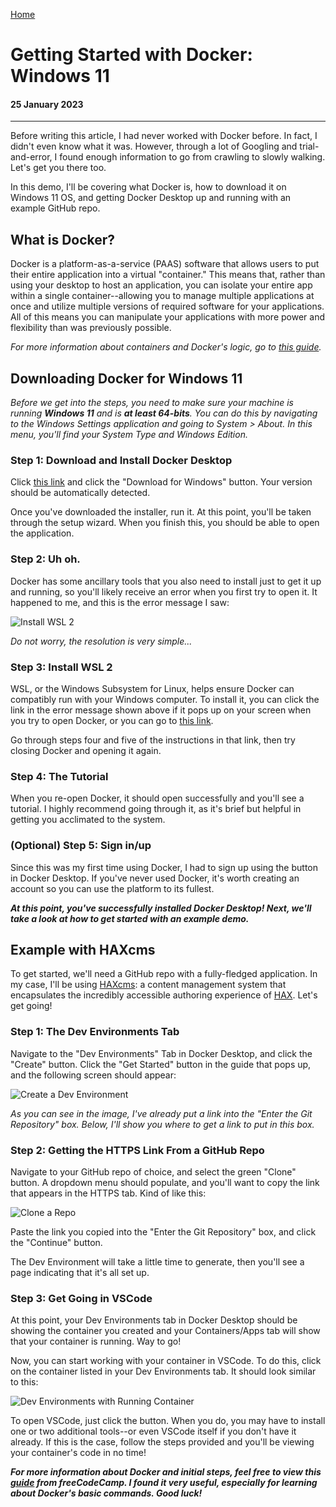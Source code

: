 <a href="../index.html">Home</a>

# Getting Started with Docker: Windows 11

#### 25 January 2023

---

Before writing this article, I had never worked with Docker before. In fact, I didn't even know what it was. However, through a lot of Googling and trial-and-error, I found enough information to go from crawling to slowly walking. Let's get you there too.

In this demo, I'll be covering what Docker is, how to download it on Windows 11 OS, and getting Docker Desktop up and running with an example GitHub repo.

## What is Docker?

Docker is a platform-as-a-service (PAAS) software that allows users to put their entire application into a virtual "container." This means that, rather than using your desktop to host an application, you can isolate your entire app within a single container--allowing you to manage multiple applications at once and utilize multiple versions of required software for your applications. All of this means you can manipulate your applications with more power and flexibility than was previously possible.

_For more information about containers and Docker's logic, go to [this guide](https://www.docker.com/resources/what-container)._

## Downloading Docker for Windows 11

_Before we get into the steps, you need to make sure your machine is running **Windows 11** and is **at least 64-bits**. You can do this by navigating to the Windows Settings application and going to System > About. In this menu, you'll find your System Type and Windows Edition._

### Step 1: Download and Install Docker Desktop

Click [this link](https://www.docker.com/products/docker-desktop) and click the "Download for Windows" button. Your version should be automatically detected.

Once you've downloaded the installer, run it. At this point, you'll be taken through the setup wizard. When you finish this, you should be able to open the application.

### Step 2: Uh oh.

Docker has some ancillary tools that you also need to install just to get it up and running, so you'll likely receive an error when you first try to open it. It happened to me, and this is the error message I saw:

![Install WSL 2](https://dev-to-uploads.s3.amazonaws.com/uploads/articles/z13u1421kpytg6rszrww.png)

_Do not worry, the resolution is very simple..._

### Step 3: Install WSL 2

WSL, or the Windows Subsystem for Linux, helps ensure Docker can compatibly run with your Windows computer. To install it, you can click the link in the error message shown above if it pops up on your screen when you try to open Docker, or you can go to [this link](https://docs.microsoft.com/en-us/windows/wsl/install-manual#step-4---download-the-linux-kernel-update-package).

Go through steps four and five of the instructions in that link, then try closing Docker and opening it again.

### Step 4: The Tutorial

When you re-open Docker, it should open successfully and you'll see a tutorial. I highly recommend going through it, as it's brief but helpful in getting you acclimated to the system.

### (Optional) Step 5: Sign in/up

Since this was my first time using Docker, I had to sign up using the button in Docker Desktop. If you've never used Docker, it's worth creating an account so you can use the platform to its fullest.

_**At this point, you've successfully installed Docker Desktop! Next, we'll take a look at how to get started with an example demo.**_

## Example with HAXcms

To get started, we'll need a GitHub repo with a fully-fledged application. In my case, I'll be using [HAXcms](https://github.com/elmsln/haxcms): a content management system that encapsulates the incredibly accessible authoring experience of [HAX](HAXTheWeb.org). Let's get going!

### Step 1: The Dev Environments Tab

Navigate to the "Dev Environments" Tab in Docker Desktop, and click the "Create" button. Click the "Get Started" button in the guide that pops up, and the following screen should appear:

![Create a Dev Environment](https://dev-to-uploads.s3.amazonaws.com/uploads/articles/czzwtb4zd5h5kmc0kidw.png)

_As you can see in the image, I've already put a link into the "Enter the Git Repository" box. Below, I'll show you where to get a link to put in this box._

### Step 2: Getting the HTTPS Link From a GitHub Repo

Navigate to your GitHub repo of choice, and select the green "Clone" button. A dropdown menu should populate, and you'll want to copy the link that appears in the HTTPS tab. Kind of like this:

![Clone a Repo](https://dev-to-uploads.s3.amazonaws.com/uploads/articles/4ukhzvyyy3w0dfj52nxd.png)

Paste the link you copied into the "Enter the Git Repository" box, and click the "Continue" button.

The Dev Environment will take a little time to generate, then you'll see a page indicating that it's all set up.

### Step 3: Get Going in VSCode

At this point, your Dev Environments tab in Docker Desktop should be showing the container you created and your Containers/Apps tab will show that your container is running. Way to go!

Now, you can start working with your container in VSCode. To do this, click on the container listed in your Dev Environments tab. It should look similar to this:

![Dev Environments with Running Container](https://dev-to-uploads.s3.amazonaws.com/uploads/articles/z6yn4g3wx3gmfitmt4ue.png)

To open VSCode, just click the button. When you do, you may have to install one or two additional tools--or even VSCode itself if you don't have it already. If this is the case, follow the steps provided and you'll be viewing your container's code in no time!

**_For more information about Docker and initial steps, feel free to view this [guide](https://medium.com/free-code-camp/docker-simplified-96639a35ff36#06d9) from freeCodeCamp. I found it very useful, especially for learning about Docker's basic commands. Good luck!_**
